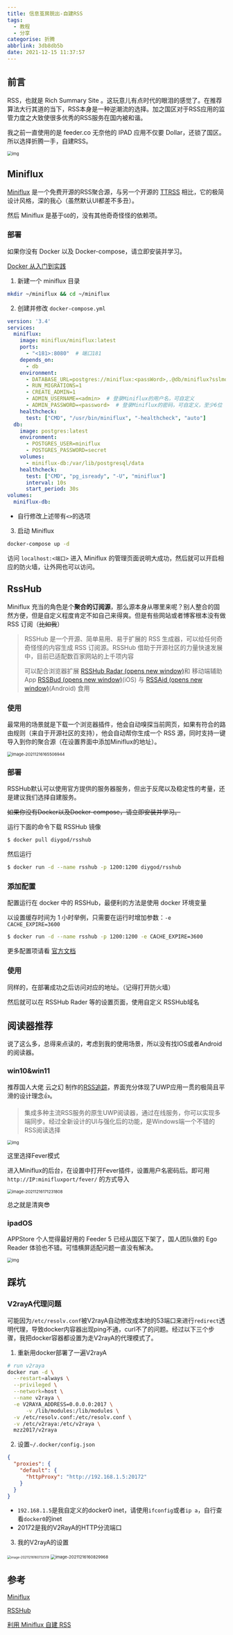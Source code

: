 ```yaml
---
title: 信息茧房脱出-自建RSS
tags:
  - 教程
  - 分享
categorise: 折腾
abbrlink: 3db8db5b
date: 2021-12-15 11:37:57
---
```


## 前言

RSS，也就是 Rich Summary Site 。这玩意儿有点时代的眼泪的感觉了。在推荐算法大行其道的当下，RSS本身是一种逆潮流的选择。加之国区对于RSS应用的监管力度之大致使很多优秀的RSS服务在国内被和谐。

我之前一直使用的是 feeder.co 无奈他的 IPAD 应用不仅要 Dollar，还锁了国区。所以选择折腾一手，自建RSS。

<img src="https://imgbed-1304793179.cos.ap-nanjing.myqcloud.com/typora/20211216172339.jpeg" alt="img" style="zoom:67%;" />

<!--more-->

## Miniflux

[Miniflux](https://miniflux.app/) 是一个免费开源的RSS聚合源，与另一个开源的 [TTRSS](https://tt-rss.org/) 相比，它的极简设计风格，深的我心（虽然默认UI都差不多丑）。

然后 Miniflux 是基于`GO`的，没有其他奇奇怪怪的依赖项。

### 部署

如果你没有 Docker 以及 Docker-compose，请立即安装并学习。

[Docker 从入门到实践](https://vuepress.mirror.docker-practice.com/)

1. 新建一个 miniflux 目录

```bash
mkdir ~/miniflux && cd ~/miniflux
```

2. 创建并修改 `docker-compose.yml`

```yaml
version: '3.4'
services:
  miniflux:
    image: miniflux/miniflux:latest
    ports:
      - "<181>:8080"  # 端口181
    depends_on:
      - db
    environment:
      - DATABASE_URL=postgres://miniflux:<passWord>,.@db/miniflux?sslmode=disable # 数据库密码
      - RUN_MIGRATIONS=1
      - CREATE_ADMIN=1
      - ADMIN_USERNAME=<admin>  # 登录Miniflux的用户名，可自定义
      - ADMIN_PASSWORD=<password>  # 登录Miniflux的密码，可自定义，至少6位
    healthcheck:
      test: ["CMD", "/usr/bin/miniflux", "-healthcheck", "auto"]
  db:
    image: postgres:latest
    environment:
      - POSTGRES_USER=miniflux
      - POSTGRES_PASSWORD=secret
    volumes:
      - miniflux-db:/var/lib/postgresql/data
    healthcheck:
      test: ["CMD", "pg_isready", "-U", "miniflux"]
      interval: 10s
      start_period: 30s
volumes:
  miniflux-db:

```

+ 自行修改上述带有`<>`的选项

3. 启动 Miniflux

```bash
docker-compose up -d
```

访问 `localhost:<端口>` 进入 Miniflux 的管理页面说明大成功，然后就可以开启相应的防火墙，让外网也可以访问。

## RssHub

Miniflux 充当的角色是个**聚合的订阅源**，那么源本身从哪里来呢？别人整合的固然方便，但是自定义程度肯定不如自己来得爽。但是有些网站或者博客根本没有做 RSS 订阅（<del>比如我</del>）

>RSSHub 是一个开源、简单易用、易于扩展的 RSS 生成器，可以给任何奇奇怪怪的内容生成 RSS 订阅源。RSSHub 借助于开源社区的力量快速发展中，目前已适配数百家网站的上千项内容
>
>可以配合浏览器扩展 [RSSHub Radar (opens new window)](https://github.com/DIYgod/RSSHub-Radar)和 移动端辅助 App [RSSBud (opens new window)](https://github.com/Cay-Zhang/RSSBud)(iOS) 与 [RSSAid (opens new window)](https://github.com/LeetaoGoooo/RSSAid)(Android) 食用

### 使用

最常用的场景就是下载一个浏览器插件，他会自动嗅探当前网页，如果有符合的路由规则（来自于开源社区的支持），他会自动帮你生成一个 RSS 源，同时支持一键导入到你的聚合源（在设置界面中添加Miniflux的地址）。

<img src="https://imgbed-1304793179.cos.ap-nanjing.myqcloud.com/typora/20211216165507.png" alt="image-20211216165506944" style="zoom:67%;" />

### 部署

RSSHub默认可以使用官方提供的服务器服务，但出于反爬以及稳定性的考量，还是建议我们选择自建服务。

<del>如果你没有Docker以及Docker-compose，请立即安装并学习。</del>

运行下面的命令下载 RSSHub 镜像

```bash
$ docker pull diygod/rsshub
```

然后运行

```bash
$ docker run -d --name rsshub -p 1200:1200 diygod/rsshub
```

### 添加配置

配置运行在 docker 中的 RSSHub，最便利的方法是使用 docker 环境变量

以设置缓存时间为 1 小时举例，只需要在运行时增加参数：`-e CACHE_EXPIRE=3600`

```bash
$ docker run -d --name rsshub -p 1200:1200 -e CACHE_EXPIRE=3600 
```

更多配置项请看 [官方文档](https://docs.rsshub.app/install/#pei-zhi)

### 使用

同样的，在部署成功之后访问对应的地址。（记得打开防火墙）

然后就可以在 RSSHub Rader 等的设置页面，使用自定义 RSSHub域名

## 阅读器推荐

说了这么多，总得来点读的，考虑到我的使用场景，所以没有找IOS或者Android的阅读器。

### win10&win11

推荐国人大佬 云之幻 制作的[RSS追踪](https://www.microsoft.com/zh-cn/p/rss-%E8%BF%BD%E8%B8%AA/9n85pv1rjd6v)，界面充分体现了UWP应用一贯的极简且平滑的设计理念👍。

>集成多种主流RSS服务的原生UWP阅读器，通过在线服务，你可以实现多端同步。经过全新设计的UI与强化后的功能，是Windows端一个不错的RSS阅读选择

<img src="https://imgbed-1304793179.cos.ap-nanjing.myqcloud.com/typora/20211216170732.jpeg" alt="img" style="zoom:67%;" />

这里选择Fever模式

进入Miniflux的后台，在设置中打开Fever插件，设置用户名密码后。即可用 `http://IP:minifluxport/fever/` 的方式导入

<img src="https://imgbed-1304793179.cos.ap-nanjing.myqcloud.com/typora/20211216171232.png" alt="image-20211216171231808" style="zoom:67%;" />

总之就是清爽😎

### ipadOS

APPStore 个人觉得最好用的 Feeder 5 已经从国区下架了，国人团队做的 Ego Reader 体验也不错。可惜横屏适配问题一直没有解决。

<img src="https://imgbed-1304793179.cos.ap-nanjing.myqcloud.com/typora/20211216172758.jpg" alt="img" style="zoom:67%;" />

## 踩坑

### V2rayA代理问题

可能因为`/etc/resolv.conf`被V2rayA自动修改成本地的53端口来进行`redirect`透明代理，导致docker内容器出现ping不通，curl不了的问题。经过以下三个步骤，我把docker容器都设置为走V2rayA的代理模式了。

1. 重新用docker部署了一遍V2rayA

```bash
# run v2raya
docker run -d \
  --restart=always \
  --privileged \
  --network=host \
  --name v2raya \
  -e V2RAYA_ADDRESS=0.0.0.0:2017 \
      -v /lib/modules:/lib/modules \
  -v /etc/resolv.conf:/etc/resolv.conf \
  -v /etc/v2raya:/etc/v2raya \
  mzz2017/v2raya
```

2. 设置`~/.docker/config.json`

```json
{
  "proxies": {
    "default": {
      "httpProxy": "http://192.168.1.5:20172"	
    }
  }
}
```

+ `192.168.1.5`是我自定义的docker0 inet，请使用`ifconfig`或者`ip a`，自行查看`docker0`的inet
+ 20172是我的V2RayA的HTTP分流端口

3. 我的V2rayA的设置

<img src="https://imgbed-1304793179.cos.ap-nanjing.myqcloud.com/typora/20211216160732.png" alt="image-20211216160732519" style="zoom:50%;" />

<img src="https://imgbed-1304793179.cos.ap-nanjing.myqcloud.com/typora/20211216160830.png" alt="image-20211216160829968" style="zoom: 67%;" />

## 参考

[Miniflux](https://miniflux.app/)

[RSSHub](https://docs.rsshub.app/)

[利用 Miniflux 自建 RSS](https://hydrotho.github.io/Miniflux-Build-Guide/)







​	
